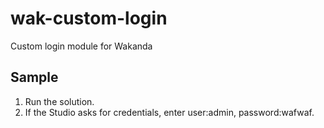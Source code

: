 wak-custom-login
================

Custom login module for Wakanda

Sample
------
1. Run the solution.
1. If the Studio asks for credentials, enter user:admin, password:wafwaf.
 

